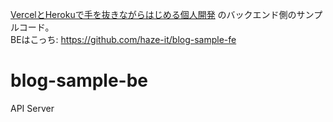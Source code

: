 [VercelとHerokuで手を抜きながらはじめる個人開発](https://tech.smartcamp.co.jp/entry/vercel-and-heroku-dev) のバックエンド側のサンプルコード。  
BEはこっち: https://github.com/haze-it/blog-sample-fe

# blog-sample-be
API Server

